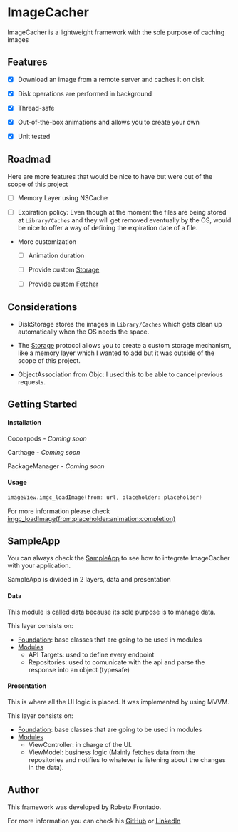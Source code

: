 # ImageCacher

ImageCacher is a lightweight framework with the sole purpose of caching images



## Features

- [x] Download an image from a remote server and caches it on disk
- [x] Disk operations are performed in background
- [x] Thread-safe
- [x] Out-of-the-box animations and allows you to create your own
- [x] Unit tested



## Roadmad

Here are more features that would be nice to have but were out of the scope of this project

- [ ] Memory Layer using NSCache

- [ ] Expiration policy: Even though at the moment the files are being stored at `Library/Caches` and they will get removed eventually by the OS, would be nice to offer a way of defining the expiration date of a file.

- More customization

  - [ ] Animation duration

  - [ ] Provide custom [Storage](https://github.com/robertofrontado/ImageCacher/blob/master/ImageCacher/Sources/Storage.swift#L15)

  - [ ] Provide custom [Fetcher](https://github.com/robertofrontado/ImageCacher/blob/master/ImageCacher/Sources/Fetcher.swift#L11)

    

## Considerations

- DiskStorage stores the images in `Library/Caches` which gets clean up automatically when the OS needs the space.

- The [Storage](https://github.com/robertofrontado/ImageCacher/blob/master/ImageCacher/Sources/Storage.swift#15) protocol allows you to create a custom storage mechanism, like a memory layer which I wanted to add but it was outside of the scope of this project.

- ObjectAssociation from Objc: I used this to be able to cancel previous requests.

  

## Getting Started

#### Installation

Cocoapods *- Coming soon*

Carthage *- Coming soon*

PackageManager *- Coming soon*

#### Usage

```swift
imageView.imgc_loadImage(from: url, placeholder: placeholder)
```

For more information please check [imgc_loadImage(from:placeholder:animation:completion)](https://github.com/robertofrontado/ImageCacher/blob/master/ImageCacher/Sources/UIImageView%2BImageCacher.swift#L27)



## SampleApp

You can always check the [SampleApp](https://github.com/robertofrontado/ImageCacher/tree/master/SampleApp) to see how to integrate ImageCacher with your application.



SampleApp is divided in 2 layers, data and presentation

#### Data

This module is called data because its sole purpose is to manage data.

This layer consists on:

- [Foundation](https://github.com/robertofrontado/ImageCacher/tree/master/SampleApp/Data/Foundation): base classes that are going to be used in modules
- [Modules](https://github.com/robertofrontado/ImageCacher/tree/master/SampleApp/Data/Modules)
  - API Targets: used to define every endpoint
  - Repositories: used to comunicate with the api and parse the response into an object (typesafe)

#### Presentation

This is where all the UI logic is placed. It was implemented by using MVVM.

This layer consists on:

- [Foundation](https://github.com/robertofrontado/ImageCacher/tree/master/SampleApp/Presentation/Foundation): base classes that are going to be used in modules
- [Modules](https://github.com/robertofrontado/ImageCacher/tree/master/SampleApp/Presentation/Modules)
  - ViewController: in charge of the UI.
  - ViewModel: business logic (Mainly fetches data from the repositories and notifies to whatever is listening about the changes in the data).



## Author

This framework was developed by Robeto Frontado.

For more information you can check his [GitHub](https://github.com/robertofrontado) or [LinkedIn](https://www.linkedin.com/in/robertofrontado/)
